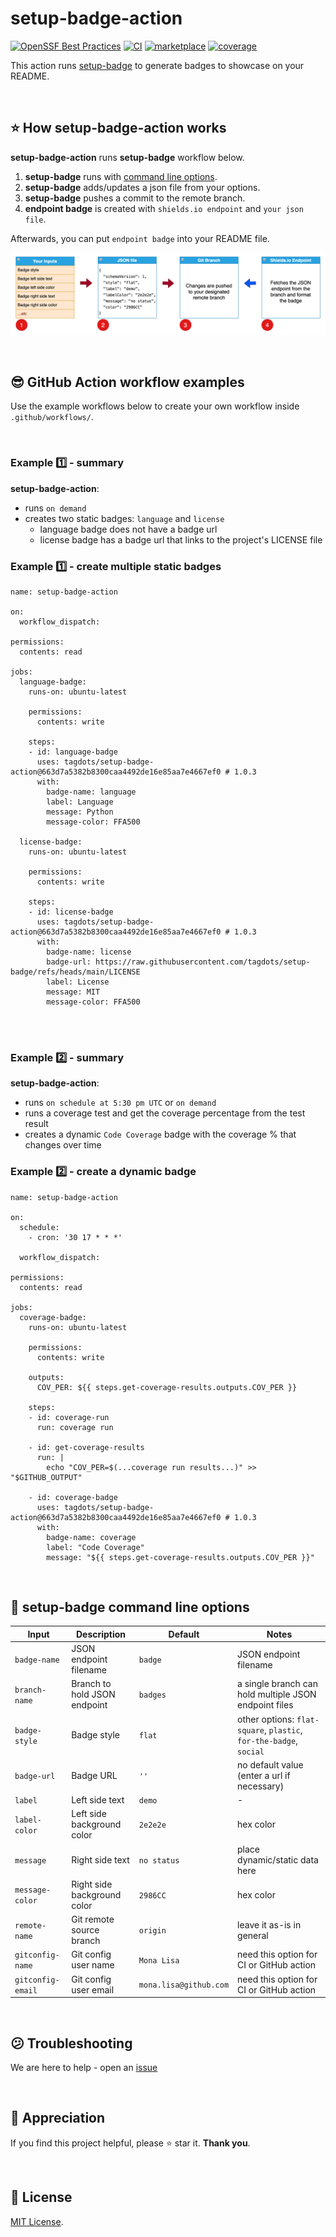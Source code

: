 # setup-badge-action

[![OpenSSF Best Practices](https://www.bestpractices.dev/projects/10951/badge)](https://www.bestpractices.dev/projects/10951)
[![CI](https://github.com/tagdots/setup-badge/actions/workflows/ci.yaml/badge.svg)](https://github.com/tagdots/setup-badge/actions/workflows/ci.yaml)
[![marketplace](https://img.shields.io/endpoint?url=https://raw.githubusercontent.com/tagdots/setup-badge/refs/heads/badges/badges/marketplace.json)](https://github.com/marketplace/actions/setup-badge-action)
[![coverage](https://img.shields.io/endpoint?url=https://raw.githubusercontent.com/tagdots/setup-badge/refs/heads/badges/badges/coverage.json)](https://github.com/tagdots/setup-badge/actions/workflows/cron-tasks.yaml)


This action runs [setup-badge](https://github.com/tagdots/setup-badge) to generate badges to showcase on your README.

<br>

## ⭐ How setup-badge-action works

**setup-badge-action** runs **setup-badge** workflow below.

1. **setup-badge** runs with [command line options](https://github.com/tagdots/setup-badge-action?tab=readme-ov-file#-setup-badge-command-line-options).
1. **setup-badge** adds/updates a json file from your options.
1. **setup-badge** pushes a commit to the remote branch.
1. **endpoint badge** is created with `shields.io endpoint` and `your json file`.

Afterwards, you can put `endpoint badge` into your README file.

![How It Works](https://raw.githubusercontent.com/tagdots/setup-badge/refs/heads/main/assets/setup-badge.png)

<br>

## 😎 GitHub Action workflow examples

Use the example workflows below to create your own workflow inside `.github/workflows/`.

<br>

### Example 1️⃣ - summary
**setup-badge-action**:

* runs `on demand`
* creates two static badges: `language` and `license`
  * language badge does not have a badge url
  * license badge has a badge url that links to the project's LICENSE file

### Example 1️⃣ - create multiple static badges
```
name: setup-badge-action

on:
  workflow_dispatch:

permissions:
  contents: read

jobs:
  language-badge:
    runs-on: ubuntu-latest

    permissions:
      contents: write

    steps:
    - id: language-badge
      uses: tagdots/setup-badge-action@663d7a5382b8300caa4492de16e85aa7e4667ef0 # 1.0.3
      with:
        badge-name: language
        label: Language
        message: Python
        message-color: FFA500

  license-badge:
    runs-on: ubuntu-latest

    permissions:
      contents: write

    steps:
    - id: license-badge
      uses: tagdots/setup-badge-action@663d7a5382b8300caa4492de16e85aa7e4667ef0 # 1.0.3
      with:
        badge-name: license
        badge-url: https://raw.githubusercontent.com/tagdots/setup-badge/refs/heads/main/LICENSE
        label: License
        message: MIT
        message-color: FFA500
```

<br><br>

### Example 2️⃣ - summary
**setup-badge-action**:

* runs `on schedule at 5:30 pm UTC` or `on demand`
* runs a coverage test and get the coverage percentage from the test result
* creates a dynamic `Code Coverage` badge with the coverage % that changes over time

### Example 2️⃣ - create a dynamic badge
```
name: setup-badge-action

on:
  schedule:
    - cron: '30 17 * * *'

  workflow_dispatch:

permissions:
  contents: read

jobs:
  coverage-badge:
    runs-on: ubuntu-latest

    permissions:
      contents: write

    outputs:
      COV_PER: ${{ steps.get-coverage-results.outputs.COV_PER }}

    steps:
    - id: coverage-run
      run: coverage run

    - id: get-coverage-results
      run: |
        echo "COV_PER=$(...coverage run results...)" >> "$GITHUB_OUTPUT"

    - id: coverage-badge
      uses: tagdots/setup-badge-action@663d7a5382b8300caa4492de16e85aa7e4667ef0 # 1.0.3
      with:
        badge-name: coverage
        label: "Code Coverage"
        message: "${{ steps.get-coverage-results.outputs.COV_PER }}"
```

<br>

## 🔧 setup-badge command line options

| Input | Description | Default | Notes |
|-------|-------------|----------|----------|
| `badge-name` | JSON endpoint filename | `badge` | JSON endpoint filename |
| `branch-name` | Branch to hold JSON endpoint | `badges` | a single branch can hold multiple JSON endpoint files |
| `badge-style` | Badge style | `flat` | other options: `flat-square`, `plastic`, `for-the-badge`, `social` |
| `badge-url` | Badge URL | `''` | no default value (enter a url if necessary) |
| `label` | Left side text | `demo` | - |
| `label-color` | Left side background color | `2e2e2e` | hex color |
| `message` | Right side text | `no status` | place dynamic/static data here |
| `message-color` | Right side background color | `2986CC` | hex color |
| `remote-name` | Git remote source branch | `origin` | leave it as-is in general |
| `gitconfig-name` | Git config user name | `Mona Lisa` | need this option for CI or GitHub action |
| `gitconfig-email` | Git config user email | `mona.lisa@github.com` | need this option for CI or GitHub action |

<br>


## 😕  Troubleshooting

We are here to help - open an [issue](https://github.com/tagdots/setup-badge-action/issues)

<br>

## 🙌 Appreciation
If you find this project helpful, please ⭐ star it.  **Thank you**.

<br>

## 📖 License

[MIT License](https://github.com/tagdots/setup-badge-action/blob/main/LICENSE).
